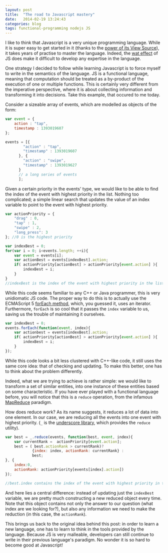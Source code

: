 ```yaml
---
layout: post
title:  "The road to Javascript mastery"
date:   2014-02-19 13:24:43
categories: blog
tags: functional-programming nodejs JS
---
```


I like to think that Javascript is a very unique programming language. While it is super easy to get started in it (thanks to the [power of its View Source](http://www.codinghorror.com/blog/2006/08/the-power-of-view-source.html)), it takes years of practise to master the language. Indeed, the [wat effect](https://www.destroyallsoftware.com/talks/wat) of JS does make it difficult to develop any expertise in the language. 

One strategy I decided to follow while learning Javascript is to force myself to write in the semantics of the language. JS is a functional language, meaning that computation should be treated as a by-product of the execution of one or multiple functions. This is certainly very different from the imperative perspective, where it is about collecting information and transforming it into decisions. Take this example, that occured to me today.

Consider a sizeable array of events, which are modelled as objects of the form:

```javascript
var event = {
    action : "tap",
    timestamp : 1393019607
};

events = [{
        "action" : "tap",
        "timestamp" : 1393019607
      }, {
        "action" : "swipe",
        "timestamp" : 1393019627
      }
      // a long series of events
      ];
```

Given a certain priority in the events' type, we would like to be able to find the index of the event with highest priority in the list. Nothing too complicated; a simple linear search that updates the value of an index variable to point to the event with highest priority.

```javascript
var actionPriority = {
    "drag" : 0,
    "tap" : 1,
    "swipe" : 2,
    "long_press": 3
}; //0 is the highest priority

var indexBest = 0;
for(var i = 0; i<events.length; ++i){
    var event = events[i];
    var actionBest = events[indexBest].action;
    if( actionPriority[actionBest] > actionPriority[event.action] ){
        indexBest = i;
    }
}
//indexBest is the index of the event with highest priority in the list
```

While this code seems familiar to any C++ or Java programmer, this is very unidiomatic JS code. The proper way to do this is to actually use the ECMAScript 5 [forEach method](https://developer.mozilla.org/en-US/docs/Web/JavaScript/Reference/Global_Objects/Array/forEach), which, you guessed it, uses an iterator. Furthermore, `forEach` is so cool that it passes the `index` variable to us, saving us the trouble of maintaining it ourselves.

```javascript
var indexBest = 0;
events.forEach(function(event, index){
    var actionbest = events[indexBest].action;
    if( actionPriority[actionBest] > actionPriority[event.action] ){
        indexBest = i;
    }
});
```

While this code looks a bit less clustered with C++-like code, it still uses the same core idea: that of checking and updating. To make this better, one has to think about the problem differently.

Indeed, what we are trying to achieve is rather simple: we would like to transform a set of similar entities, into one instance of these entities based on some characteristic. If you have ever played with a functional language before, you will notice that this is a `reduce` operation, from the infamous [MapReduce](http://en.wikipedia.org/wiki/MapReduce) paradigm.

How does reduce work? As its name suggests, it reduces a lot of data into one element. In our case, we are reducing all the events into one event with highest priority. (`_` is the [underscore library](http://underscorejs.org/), which provides the `reduce` utility).

```javascript
var best = _.reduce(events, function(best, event, index){
    var currentRank =  actionPriority[event.action];
    best = ( best.actionRank > currentRank)? 
            {index: index, actionRank: currentRank} : 
            best;
}, {
    index:0,
    actionRank: actionPriority[events[index].action])
});

//best.index contains the index of the event with highest priority in the list
```

And here lies a central difference: instead of updating just the `indexBest` variable, we are pretty much constructing a new reduced object every time. Note that this object contains not only the answer to our question (what index are we looking for?), but also any information we need to make the reduction (in this case, the `actionRank`).

This brings us back to the original idea behind this post: in order to learn a new language, one has to learn to think in the tools provided by the language. Because JS is very malleable, developers can still continue to write in their previous language's paradigm. No wonder it is so hard to become good at Javascript!
